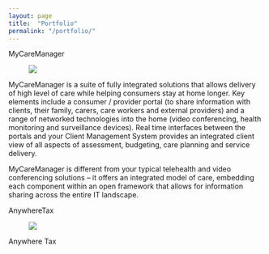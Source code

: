 ```yaml
---
layout: page
title:  "Portfolio"
permalink: "/portfolio/"
---
```


MyCareManager

<figure>
    <img src="http://www.telstra.com.au/content/dam/tcom/telstra-health/Products/Telehealth/Images/mycaremanager-infographic-web.png" />
</figure>

MyCareManager is a suite of fully integrated solutions that allows delivery of high level of care while helping consumers stay at home longer. Key elements include a consumer / provider portal (to share information with clients, their family, carers, care workers and external providers) and a range of networked technologies into the home (video conferencing, health monitoring and surveillance devices).  Real time interfaces between the portals and your Client Management System provides an integrated client view of all aspects of assessment, budgeting, care planning and service delivery.

MyCareManager is different from your typical telehealth and video conferencing solutions – it offers an integrated model of care, embedding each component within an open framework that allows for information sharing across the entire IT landscape.


AnywhereTax

<figure>
    <img src="http://anywheretax.com.au/img/Logo.png" />
</figure>

Anywhere Tax
